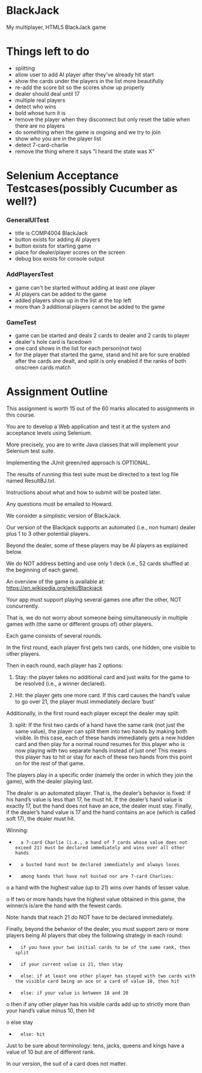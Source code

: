 # BlackJack

My multiplayer, HTML5 BlackJack game

# Things left to do

- splitting
- allow user to add AI player after they've already hit start
- show the cards under the players in the list more beautifully
- re-add the score bit so the scores show up properly
- dealer should deal until 17
- multiple real players
- detect who wins
- bold whose turn it is
- remove the player when they disconnect but only reset the table when there are no players
- do something when the game is ongoing and we try to join
- show who you are in the player list
- detect 7-card-charlie
- remove the thing where it says "I heard the state was X"

# Selenium Acceptance Testcases(possibly Cucumber as well?)

### GeneralUITest
- title is COMP4004 BlackJack
- button exists for adding AI players
- button exists for starting game
- place for dealer/player scores on the screen
- debug box exists for console output

### AddPlayersTest
- game can't be started without adding at least one player
- AI players can be added to the game
- added players show up in the list at the top left
- more than 3 additional players cannot be added to the game

### GameTest
- game can be started and deals 2 cards to dealer and 2 cards to player
- dealer's hole card is facedown
- one card shows in the list for each person(not two)
- for the player that started the game, stand and hit are for sure enabled after the cards are dealt, and split is only enabled if the ranks of both onscreen cards match

# Assignment Outline

This assignment is worth 15 out of the 60 marks allocated to assignments in this course.

You are to develop a Web application and test it at the system and acceptance levels using Selenium.

More precisely, you are to write Java classes that will implement your Selenium test suite.

Implementing the JUnit green/red approach is OPTIONAL.

The results of running this test suite must be directed to a text log file named ResultBJ.txt.

Instructions about what and how to submit will be posted later.

Any questions must be emailed to Howard.

We consider a simplistic version of BlackJack.

Our version of the Blackjack supports an automated (i.e., non human) dealer plus 1 to 3 other potential players.

Beyond the dealer, some of these players may be AI players as explained below.

We do NOT address betting and use only 1 deck (i.e., 52 cards shuffled at the beginning of each game).

An overview of the game is available at: https://en.wikipedia.org/wiki/Blackjack

Your app must support playing several games one after the other, NOT concurrently.

That is, we do not worry about someone being simultaneously in multiple games with (the same or different groups of) other players.

Each game consists of several rounds.

In the first round, each player first gets two cards, one hidden, one visible to other players.

Then in each round, each player has 2 options:

1) Stay: the player takes no additional card and just waits for the game to be resolved (i.e., a winner declared).

2) Hit: the player gets one more card. If this card causes the hand’s value to go over 21, the player must immediately declare ‘bust’

Additionally, in the first round each player except the dealer may split:

3) split: If the first two cards of a hand have the same rank (not just the same value), the player can split them into two hands by making both visible. In this case, each of these hands immediately gets a new hidden card and then play for a normal round resumes for this player who is now playing with two separate hands instead of just one! This means this player has to hit or stay for each of these two hands from this point on for the rest of that game.

The players play in a specific order (namely the order in which they join the game), with the dealer playing last.

The dealer is an automated player. That is, the dealer’s behavior is fixed: if his hand’s value is less than 17, he must hit. If the dealer’s hand value is exactly 17, but the hand does not have an ace, the dealer must stay. Finally, if the dealer’s hand value is 17 and the hand contains an ace (which is called soft 17), the dealer must hit.

Winning:

-       a 7-card Charlie (i.e., a hand of 7 cards whose value does not exceed 21) must be declared immediately and wins over all other hands

-       a busted hand must be declared immediately and always loses

-       among hands that have not busted nor are 7-card Charlies:

o   a hand with the highest value (up to 21) wins over hands of lesser value.

o   If two or more hands have the highest value obtained in this game, the winner/s is/are the hand with the fewest cards.

Note: hands that reach 21 do NOT have to be declared immediately.

Finally, beyond the behavior of the dealer, you must support zero or more players being AI players that obey the following strategy in each round:

-       if you have your two initial cards to be of the same rank, then split

-       if your current value is 21, then stay

-       else: if at least one other player has stayed with two cards with the visible card being an ace or a card of value 10, then hit

-       else: if your value is between 18 and 20

o   then if any other player has his visible cards add up to strictly more than your hand’s value minus 10, then hit

o   else stay

-       else: hit

Just to be sure about terminology: tens, jacks, queens and kings have a value of 10 but are of different rank.

In our version, the suit of a card does not matter.